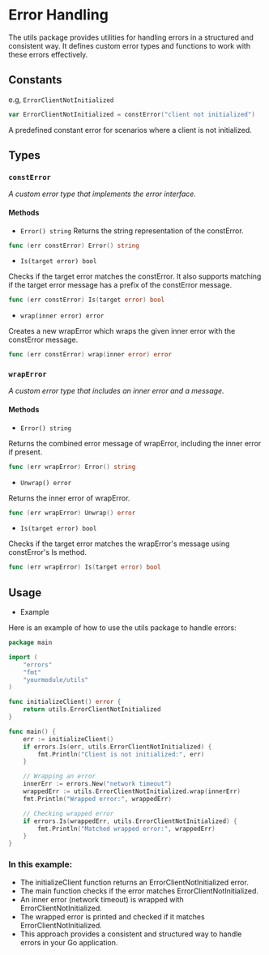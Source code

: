 # Error Handling 

The utils package provides utilities for handling errors in a structured and consistent way. It defines custom error types and functions to work with these errors effectively.

## Constants

e.g, `ErrorClientNotInitialized`
```go 
var ErrorClientNotInitialized = constError("client not initialized")
```

A predefined constant error for scenarios where a client is not initialized.

## Types

### `constError` 
*A custom error type that implements the error interface.*

#### Methods

* `Error() string` Returns the string representation of the constError.

```go
func (err constError) Error() string
```

* `Is(target error) bool`

Checks if the target error matches the constError. It also supports matching if the target error message has a prefix of the constError message.

```go
func (err constError) Is(target error) bool
```
* `wrap(inner error) error`

Creates a new wrapError which wraps the given inner error with the constError message.

```go
func (err constError) wrap(inner error) error
```


### `wrapError` 

*A custom error type that includes an inner error and a message.*

#### Methods

* `Error() string`

Returns the combined error message of wrapError, including the inner error if present.

```go
func (err wrapError) Error() string
```

* `Unwrap() error`

Returns the inner error of wrapError.

```go
func (err wrapError) Unwrap() error
```

* `Is(target error) bool`

Checks if the target error matches the wrapError's message using constError's Is method.

```go
func (err wrapError) Is(target error) bool
```

## Usage

* Example

Here is an example of how to use the utils package to handle errors:

```go
package main

import (
	"errors"
	"fmt"
	"yourmodule/utils"
)

func initializeClient() error {
	return utils.ErrorClientNotInitialized
}

func main() {
	err := initializeClient()
	if errors.Is(err, utils.ErrorClientNotInitialized) {
		fmt.Println("Client is not initialized:", err)
	}

	// Wrapping an error
	innerErr := errors.New("network timeout")
	wrappedErr := utils.ErrorClientNotInitialized.wrap(innerErr)
	fmt.Println("Wrapped error:", wrappedErr)

	// Checking wrapped error
	if errors.Is(wrappedErr, utils.ErrorClientNotInitialized) {
		fmt.Println("Matched wrapped error:", wrappedErr)
	}
}

```

### In this example:

* The initializeClient function returns an ErrorClientNotInitialized error.
* The main function checks if the error matches ErrorClientNotInitialized.
* An inner error (network timeout) is wrapped with ErrorClientNotInitialized.
* The wrapped error is printed and checked if it matches ErrorClientNotInitialized.
* This approach provides a consistent and structured way to handle errors in your Go application.
